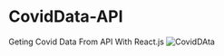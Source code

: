 # CovidData-API
 Geting Covid Data From API With React.js
![CovidDAta](https://github.com/Vikramg01/CovidData-API/assets/140692659/60746ded-4a19-4ead-a2fb-af39543db4c0)
